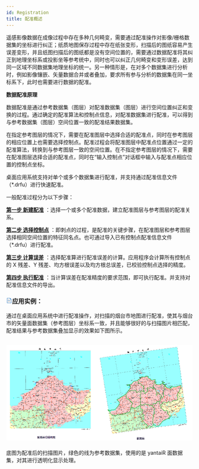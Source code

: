```yaml
---
id: Registration
title: 配准概述  
---  
```


遥感影像数据在成像过程中存在多种几何畸变，需要通过配准操作对影像/栅格数据集的坐标进行纠正；纸质地图保存过程中存在纸张变形，扫描后的图纸容易产生误差变形，并且纸图扫描后的图纸都是没有空间位置的，需要通过数据配准将其纠正到地理坐标系或投影坐等参考统中，同时也可以纠正几何畸变和变形误差，达到同一区域不同数据集地理坐标的统一。另一种情形是，在对多个数据集进行分析时，例如影像镶嵌、矢量数据合并或者叠加，要求所有参与分析的数据集在同一坐标系下，此时也需要进行数据的配准。



 **数据配准原理**




数据配准是通过参考数据集（图层）对配准数据集（图层）进行空间位置纠正和变换的过程。通过确定的配准算法和控制点信息，对配准数据集进行配准，可以得到与参考数据集（图层）空间位置一致的配准结果数据集。




在指定参考图层的情况下，需要在配准图层中选择合适的配准点，同时在参考图层的相应位置上也需要选择控制点。配准过程会将配准图层中配准点位置通过一定的配准算法，转换到与参考图层一致的空间位置。在不指定参考图层的情况下，需要在配准图层选择合适的配准点，同时在“输入控制点”对话框中输入与配准点相应位置的控制点坐标。



 桌面应用系统支持对单个或多个数据集进行配准，并支持通过配准信息文件（*.drfu）进行快速配准。



 一般配准过程分为以下步骤：



 **[第一步 新建配准](NewRegistration.html)** ：选择一个或多个配准数据，建立配准图层与参考图层的配准关系。



 **[第二步 选择控制点](Poniting.html)**
：即刺点的过程，是配准的关键步骤，在配准图层和参考图层选择相同空间位置的特征同名点。也可通过导入已有控制点配准信息文件（*.drfu）进行配准。



 **[第三步 计算误差](CalculatError.html)** ：选择配准算进行配准误差的计算。应用程序会计算所有控制点的 X 残差、Y
残差、均方根误差以及均方根总误差，已校验控制点选择的精度。



 **[第四步 执行配准](Registrating.html)** ：当计算误差在配准精度的要求范围，即可执行配准。并支持对配准信息文件的导出。



 ### ![](../../img/read.gif)应用实例：



 通过在桌面应用系统中进行配准操作，对扫描的烟台市地图进行配准，使其与烟台市的矢量面数据集（参考图层）坐标系一致，并且能够很好的与扫描图片相匹配，配准结果与参考数据集叠加显示的效果如下图所示。



 ![](img/registeresult.png)  
 ---  
  
 底图为配准后的扫描图片，绿色的线为参考数据集，使用的是 yantaiR 面数据集，对其进行透明化显示处理。


